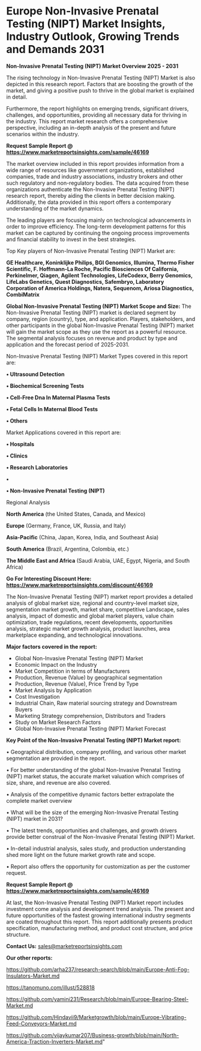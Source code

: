 # Europe Non-Invasive Prenatal Testing (NIPT) Market Insights, Industry Outlook, Growing Trends and Demands 2031

<Strong> Non-Invasive Prenatal Testing (NIPT) Market Overview 2025 - 2031</strong>

The rising technology in Non-Invasive Prenatal Testing (NIPT) Market is also depicted in this research report. Factors that are boosting the growth of the market, and giving a positive push to thrive in the global market is explained in detail.

Furthermore, the report highlights on emerging trends, significant drivers, challenges, and opportunities, providing all necessary data for thriving in the industry. This report market research offers a comprehensive perspective, including an in-depth analysis of the present and future scenarios within the industry.

<strong>Request Sample Report @ <a href=https://www.marketreportsinsights.com/sample/46169>https://www.marketreportsinsights.com/sample/46169</a></strong>

The market overview included in this report provides information from a wide range of resources like government organizations, established companies, trade and industry associations, industry brokers and other such regulatory and non-regulatory bodies. The data acquired from these organizations authenticate the Non-Invasive Prenatal Testing (NIPT) research report, thereby aiding the clients in better decision making. Additionally, the data provided in this report offers a contemporary understanding of the market dynamics.

The leading players are focusing mainly on technological advancements in order to improve efficiency. The long-term development patterns for this market can be captured by continuing the ongoing process improvements and financial stability to invest in the best strategies.

Top Key players of Non-Invasive Prenatal Testing (NIPT) Market are:

<strong>GE Healthcare, Koninklijke Philips, BGI Genomics, Illumina, Thermo Fisher Scientific, F. Hoffmann-La Roche, Pacific Biosciences Of California, Perkinelmer, Qiagen, Agilent Technologies, LifeCodexx, Berry Genomics, LifeLabs Genetics, Quest Diagnostics, Safembryo, Laboratory Corporation of America Holdings, Natera, Sequenom, Ariosa Diagnostics, CombiMatrix</strong>

<strong><b>Global Non-Invasive Prenatal Testing (NIPT) Market Scope and Size:</b></strong>
The Non-Invasive Prenatal Testing (NIPT) market is declared segment by company, region (country), type, and application. Players, stakeholders, and other participants in the global Non-Invasive Prenatal Testing (NIPT) market will gain the market scope as they use the report as a powerful resource. The segmental analysis focuses on revenue and product by type and application and the forecast period of 2025-2031.

Non-Invasive Prenatal Testing (NIPT) Market Types covered in this report are:

<strong>•  Ultrasound Detection

•  Biochemical Screening Tests

•  Cell-Free Dna In Maternal Plasma Tests

•  Fetal Cells In Maternal Blood Tests

•  Others</strong>

Market Applications covered in this report are:

<strong>•  Hospitals

•  Clinics

•  Research Laboratories

•  

•  Non-Invasive Prenatal Testing (NIPT)</strong> 

Regional Analysis

<strong>North America</strong> (the United States, Canada, and Mexico)

<strong>Europe</strong> (Germany, France, UK, Russia, and Italy)

<strong>Asia-Pacific</strong> (China, Japan, Korea, India, and Southeast Asia)

<strong>South America</strong> (Brazil, Argentina, Colombia, etc.)

<strong>The Middle East and Africa</strong> (Saudi Arabia, UAE, Egypt, Nigeria, and South Africa)

<strong>Go For Interesting Discount Here: <a href=https://www.marketreportsinsights.com/discount/46169>https://www.marketreportsinsights.com/discount/46169</a></strong>

The Non-Invasive Prenatal Testing (NIPT) market report provides a detailed analysis of global market size, regional and country-level market size, segmentation market growth, market share, competitive Landscape, sales analysis, impact of domestic and global market players, value chain optimization, trade regulations, recent developments, opportunities analysis, strategic market growth analysis, product launches, area marketplace expanding, and technological innovations.

<strong><b>Major factors covered in the report:</b></strong>
<ul>
  <li>Global Non-Invasive Prenatal Testing (NIPT) Market </li>
  <li>Economic Impact on the Industry</li>
  <li>Market Competition in terms of Manufacturers</li>
  <li>Production, Revenue (Value) by geographical segmentation</li>
  <li>Production, Revenue (Value), Price Trend by Type</li>
  <li>Market Analysis by Application</li>
  <li>Cost Investigation</li>
  <li>Industrial Chain, Raw material sourcing strategy and Downstream Buyers</li>
  <li>Marketing Strategy comprehension, Distributors and Traders</li>
  <li>Study on Market Research Factors</li>
  <li>Global Non-Invasive Prenatal Testing (NIPT) Market Forecast</li>
</ul>

<strong><b>Key Point of the Non-Invasive Prenatal Testing (NIPT) Market report:</b></strong>

• Geographical distribution, company profiling, and various other market segmentation are provided in the report.

• For better understanding of the global Non-Invasive Prenatal Testing (NIPT) market status, the accurate market valuation which comprises of size, share, and revenue are also covered.

• Analysis of the competitive dynamic factors better extrapolate the complete market overview

• What will be the size of the emerging Non-Invasive Prenatal Testing (NIPT) market in 2031?

• The latest trends, opportunities and challenges, and growth drivers provide better construal of the Non-Invasive Prenatal Testing (NIPT) Market.

• In-detail industrial analysis, sales study, and production understanding shed more light on the future market growth rate and scope.

• Report also offers the opportunity for customization as per the customer request.

<strong>Request Sample Report @ <a href=https://www.marketreportsinsights.com/sample/46169>https://www.marketreportsinsights.com/sample/46169</a></strong>

At last, the Non-Invasive Prenatal Testing (NIPT) Market report includes investment come analysis and development trend analysis. The present and future opportunities of the fastest growing international industry segments are coated throughout this report. This report additionally presents product specification, manufacturing method, and product cost structure, and price structure.

<strong>Contact Us:</strong>
sales@marketreportsinsights.com

<strong>Our other reports:</strong>

<a href=https://github.com/arha237/research-search/blob/main/Europe-Anti-Fog-Insulators-Market.md>https://github.com/arha237/research-search/blob/main/Europe-Anti-Fog-Insulators-Market.md</a>

<a href=https://tanomuno.com/illust/528818>https://tanomuno.com/illust/528818</a>

<a href=https://github.com/yamini231/Research/blob/main/Europe-Bearing-Steel-Market.md>https://github.com/yamini231/Research/blob/main/Europe-Bearing-Steel-Market.md</a>

<a href=https://github.com/Hindavii9/Marketgrowth/blob/main/Europe-Vibrating-Feed-Conveyors-Market.md>https://github.com/Hindavii9/Marketgrowth/blob/main/Europe-Vibrating-Feed-Conveyors-Market.md</a>

<a href=https://github.com/vijaykumar207/Business-growth/blob/main/North-America-Traction-Inverters-Market.md>https://github.com/vijaykumar207/Business-growth/blob/main/North-America-Traction-Inverters-Market.md</a>"
